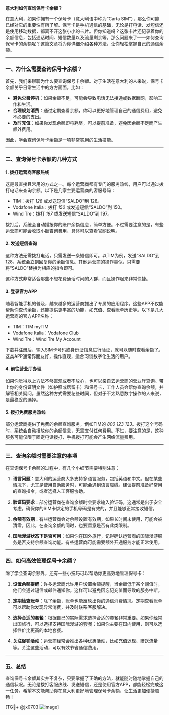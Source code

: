 **意大利如何查询保号卡余额？**

在意大利，如果你拥有一个保号卡（意大利语中称为“Carta SIM”），那么你可能已经对它的重要性有所了解。保号卡是手机通信的基础，无论是打电话、发短信还是使用移动数据，都离不开这张小小的卡片。但你知道吗？这张卡片还记录着你的余额信息，包括通话时间、短信数量以及流量剩余等。那么问题来了——如何查询保号卡的余额呢？这篇文章将为你详细介绍各种方法，让你轻松掌握自己的通信余额。

---

### **一、为什么需要查询保号卡余额？**

首先，我们来聊聊为什么要查询保号卡余额。对于生活在意大利的人来说，保号卡余额关乎日常生活中的方方面面。比如：

- **避免欠费停机**：如果余额不足，可能会导致电话无法接通或数据断网，影响工作和生活。
- **合理规划消费**：通过定期查看余额，你可以更好地管理自己的通信费用，避免不必要的支出。
- **及时充值**：如果你发现余额即将耗尽，可以提前准备，避免因余额不足而产生额外费用。

因此，学会查询保号卡余额是一项非常实用的生活技能。

---

### **二、查询保号卡余额的几种方式**

#### 1. **拨打运营商客服热线**
这是最直接且常用的方式之一。每个运营商都有专门的服务热线，用户可以通过拨打电话来查询余额。以下是几家主要运营商的客服号码：

- TIM：拨打 *128* 或发送短信“SALDO”到 128。
- Vodafone Italia：拨打 *150* 或发送短信“SALDO”到 150。
- Wind Tre：拨打 *197* 或发送短信“SALDO”到 197。

拨打后，系统会自动播报你的账户余额信息，简单方便。不过需要注意的是，有些运营商可能会收取小额咨询费用，具体可以查看官网说明。

#### 2. **发送短信查询**
这种方法无需拨打电话，只需发送一条短信即可。以TIM为例，发送“SALDO”到 128，系统会立刻回复你的余额信息。其他运营商的操作类似，只需要将“SALDO”替换为相应的指令即可。

这种方式非常适合那些不想花费通话时间的人群，而且操作起来非常快捷。

#### 3. **登录官方APP**
随着智能手机的普及，越来越多的运营商推出了专属的应用程序。这些APP不仅能帮助你查询余额，还能提供更丰富的功能，如充值、查看账单历史等。以下是几大运营商的官方APP名称：

- TIM：TIM myTIM
- Vodafone Italia：Vodafone Club
- Wind Tre：Wind Tre My Account

下载并注册后，输入SIM卡号码或身份证信息进行验证，就可以随时查看余额了。这类APP通常界面友好，操作直观，适合习惯数字化生活的用户。

#### 4. **前往营业厅办理**
如果你觉得以上方法不够直观或者不放心，也可以亲自去运营商的营业厅查询。带上你的身份证明文件（如护照或居留卡）和保号卡，工作人员会帮你查询余额，并解答相关疑问。虽然这种方式需要花些时间，但对于不太熟悉数字操作的人来说，是最稳妥的选择。

#### 5. **拨打免费服务热线**
部分运营商提供了免费的余额查询服务，例如TIM的 *800 123 123*。拨打这个号码时，系统会自动播放你的余额信息，无需支付任何费用。不过，要注意的是，这种服务可能仅限于固定电话拨打，手机拨打可能会产生网络流量费用。

---

### **三、查询余额时需要注意的事项**

在查询保号卡余额的过程中，有几个小细节需要特别注意：

1. **语言问题**：意大利的运营商大多支持多语言服务，包括英语和中文。但在某些情况下，尤其是使用自助服务时，可能会遇到语言障碍。建议提前准备好常用的查询指令，或者选择人工客服协助。
   
2. **验证码要求**：部分运营商在查询余额时会要求输入验证码，这通常是出于安全考虑。确保你的SIM卡绑定的手机号码是有效的，并且能够正常接收短信。

3. **余额有效期**：有些运营商会对余额设置有效期，如果长时间未使用，可能会被清零。因此，在查询余额的同时，也要留意是否有此类限制。

4. **国际漫游状态下是否可用**：如果你在国外旅行，记得确认运营商的国际漫游服务是否支持余额查询功能。有些运营商可能需要额外开通服务才能正常使用。

---

### **四、如何高效管理保号卡余额？**

除了学会查询余额外，还有一些小技巧可以帮助你更高效地管理保号卡：

1. **设置余额提醒**：许多运营商允许用户设置余额提醒，当余额低于某个阈值时，他们会通过短信或邮件通知你。这样可以避免因忘记充值而导致的服务中断。

2. **定期检查账单**：除了余额，账单也能反映出你的通信消费情况。定期查看账单可以帮助你发现异常消费，并及时联系客服解决。

3. **选择合适的套餐**：根据自己的实际需求选择合适的套餐非常重要。如果你经常出国旅行，可以选择支持国际漫游的套餐；如果你主要在国内使用，则可以选择性价比更高的本地套餐。

4. **关注促销活动**：运营商经常会推出各种优惠活动，比如充值返现、赠送流量等。关注这些活动，可以有效节省通信费用。

---

### **五、总结**

查询保号卡余额其实并不复杂，只要掌握了正确的方法，就能随时随地掌握自己的通信状况。无论是拨打客服热线、发送短信，还是使用官方APP，都能轻松完成这一任务。希望本文能帮助你在意大利更好地管理保号卡余额，让生活更加便捷顺畅！

[TG💪+ @jx0703 ![Image](https://github.com/user-attachments/assets/dbca1d08-cadb-493c-b0ec-ad6f7a83f270)]